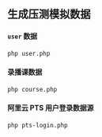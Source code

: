 
## 生成压测模拟数据

#### `user` 数据

```
php user.php
```

#### 录播课数据

```
php course.php
```

#### 阿里云 PTS 用户登录数据源

```
php pts-login.php
```